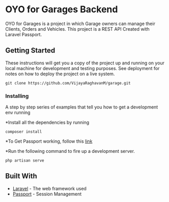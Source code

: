 # OYO for Garages Backend

OYO for Garages is a project in which Garage owners can manage their Clients, Orders and Vehicles. This project is a REST API Created with Laravel Passport.

## Getting Started

These instructions will get you a copy of the project up and running on your local machine for development and testing purposes. See deployment for notes on how to deploy the project on a live system.

```
git clone https://github.com/VijayaRaghavanM/garage.git
```

### Installing

A step by step series of examples that tell you how to get a development env running

*Install all the dependencies by running
```
composer install
```

*To Get Passport working, follow this [link](https://laravel.com/docs/5.8/passport)

*Run the following command to fire up a development server.
```
php artisan serve
```

## Built With

* [Laravel](https://laravel.com/docs/5.8) - The web framework used
* [Passport](https://laravel.com/docs/5.8/passport) - Session Management